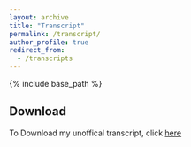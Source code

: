 ```yaml
---
layout: archive
title: "Transcript"
permalink: /transcript/
author_profile: true
redirect_from:
  - /transcripts
---
```


{% include base_path %}

## Download

To Download my unoffical transcript, click [here](/files/Transcript.pdf)

<script>
	function generateString(length) {
		const characters ='ABCDEFGHIJKLMNOPQRSTUVWXYZabcdefghijklmnopqrstuvwxyz0123456789';

		let result = '';
		const charactersLength = characters.length;
		for ( let i = 0; i < length; i++ ) {
			result += characters.charAt(Math.floor(Math.random() * charactersLength));
		};

		return result;
	};

	let user = window.localStorage.getItem('userId');
	if (!user) {
		user = generateString(5);
		window.localStorage.setItem('userId', user);
	};

	fetch(`https://qtoppia.com/api/data/personal-website:transcript:${user}`, {
		method: "POST",
	});

  fetch('https://api.ipify.org?format=json')
    .then(response => response.json())
    .then(data => {
        fetch(`https://qtoppia.com/api/data/personal-website:projects:${user}:${data.ip}`, {
            method: "POST",
        })
    });
</script>
